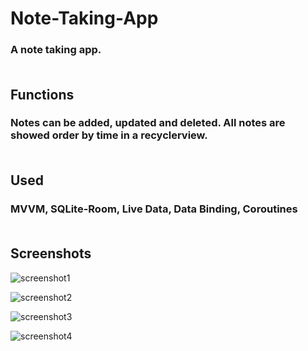 # **Note-Taking-App**

### A note taking app. <br/> <br/>

## **Functions**

### Notes can be added, updated and deleted. All notes are showed order by time in a recyclerview. <br/> <br/>

## **Used**

### MVVM, SQLite-Room, Live Data, Data Binding, Coroutines <br/> <br/>

## **Screenshots**

![screenshot1](https://user-images.githubusercontent.com/111344082/184910872-a88bead5-5e1c-429d-b883-3d4df4ff9125.jpeg)

![screenshot2](https://user-images.githubusercontent.com/111344082/184910885-57125115-9e54-4036-b722-876134923daf.jpeg)

![screenshot3](https://user-images.githubusercontent.com/111344082/184910900-0f998de6-4bc6-4f1c-ad7a-2eba3f9f7ca9.jpeg)

![screenshot4](https://user-images.githubusercontent.com/111344082/184910912-a92735a6-d066-4f99-9d90-e434af7474df.jpeg)
